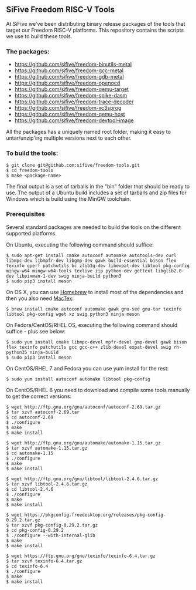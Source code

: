 SiFive Freedom RISC-V Tools
--------

At SiFive we've been distributing binary release packages of the
tools that target our Freedom RISC-V platforms. This repository
contains the scripts we use to build these tools.

### The packages:

* https://github.com/sifive/freedom-binutils-metal
* https://github.com/sifive/freedom-gcc-metal
* https://github.com/sifive/freedom-gdb-metal
* https://github.com/sifive/freedom-openocd
* https://github.com/sifive/freedom-qemu-target
* https://github.com/sifive/freedom-spike-dasm
* https://github.com/sifive/freedom-trace-decoder
* https://github.com/sifive/freedom-xc3sprog
* https://github.com/sifive/freedom-qemu-host
* https://github.com/sifive/freedom-devtool-image

All the packages has a uniquely named root folder, making it easy to untar/unzip'ing
multiple versions next to each other.

### To build the tools:

    $ git clone git@github.com:sifive/freedom-tools.git
    $ cd freedom-tools
    $ make <package-name>

The final output is a set of tarballs in the "bin" folder that should be ready to use.
The output of a Ubuntu build includes a set of tarballs and zip files for Windows
which is build using the MinGW toolchain.

### Prerequisites

Several standard packages are needed to build the tools on the different supported platforms.


On Ubuntu, executing the following command should suffice:

    $ sudo apt-get install cmake autoconf automake autotools-dev curl libmpc-dev libmpfr-dev libgmp-dev gawk build-essential bison flex texinfo gperf patchutils bc zlib1g-dev libexpat-dev libtool pkg-config mingw-w64 mingw-w64-tools texlive zip python-dev gettext libglib2.0-dev libpixman-1-dev swig ninja-build python3
    $ sudo pip3 install meson

On OS X, you can use [Homebrew](http://brew.sh) to install most of the dependencies and then you also need [MacTex](http://www.tug.org/mactex/):

    $ brew install cmake autoconf automake gawk gnu-sed gnu-tar texinfo libtool pkg-config wget xz swig python3 ninja meson

On Fedora/CentOS/RHEL OS, executing the following command should suffice - plus see below:

    $ sudo yum install cmake libmpc-devel mpfr-devel gmp-devel gawk bison flex texinfo patchutils gcc gcc-c++ zlib-devel expat-devel swig rh-python35 ninja-build
    $ sudo pip3 install meson

On CentOS/RHEL 7 and Fedora you can use yum install for the rest:

    $ sudo yum install autoconf automake libtool pkg-config

On CentOS/RHEL 6 you need to download and compile some tools manually to get the correct versions:

    $ wget http://ftp.gnu.org/gnu/autoconf/autoconf-2.69.tar.gz
    $ tar xzvf autoconf-2.69.tar
    $ cd autoconf-2.69
    $ ./configure
    $ make
    $ make install

    $ wget http://ftp.gnu.org/gnu/automake/automake-1.15.tar.gz
    $ tar xzvf automake-1.15.tar.gz
    $ cd automake-1.15
    $ ./configure
    $ make
    $ make install

    $ wget http://ftp.gnu.org/gnu/libtool/libtool-2.4.6.tar.gz
    $ tar xzvf libtool-2.4.6.tar.gz
    $ cd libtool-2.4.6
    $ ./configure
    $ make
    $ make install

    $ wget https://pkgconfig.freedesktop.org/releases/pkg-config-0.29.2.tar.gz
    $ tar xzvf pkg-config-0.29.2.tar.gz
    $ cd pkg-config-0.29.2
    $ ./configure --with-internal-glib
    $ make
    $ make install

    $ wget https://ftp.gnu.org/gnu/texinfo/texinfo-6.4.tar.gz
    $ tar xzvf texinfo-6.4.tar.gz
    $ cd texinfo-6.4
    $ ./configure
    $ make
    $ make install
